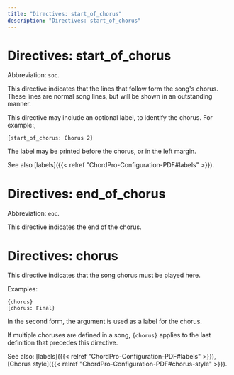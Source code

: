 ```yaml
---
title: "Directives: start_of_chorus"
description: "Directives: start_of_chorus"
---
```


# Directives: start_of_chorus

Abbreviation: `soc`.

This directive indicates that the lines that follow form the song's chorus. These lines are normal song lines, but will be shown in an outstanding manner.

This directive may include an optional label, to identify the chorus.
For example:,

    {start_of_chorus: Chorus 2}

The label may be printed before the chorus, or in the left margin.

See also [labels]({{< relref "ChordPro-Configuration-PDF#labels" >}}).

# Directives: end_of_chorus

Abbreviation: `eoc`.

This directive indicates the end of the chorus.

# Directives: chorus

This directive indicates that the song chorus must be played here. 

Examples:

    {chorus}
    {chorus: Final}

In the second form, the argument is used as a label for the chorus. 

If multiple choruses are defined in a song, `{chorus}` applies to the
last definition that precedes this directive.

See also: [labels]({{< relref "ChordPro-Configuration-PDF#labels" >}}),
	[Chorus style]({{< relref "ChordPro-Configuration-PDF#chorus-style" >}}).
